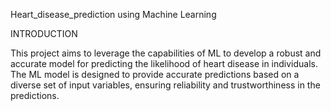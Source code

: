 Heart_disease_prediction using Machine Learning

INTRODUCTION

This project aims to leverage the capabilities of ML to develop a robust and accurate model for predicting the likelihood of heart disease in individuals. The ML model is designed to provide accurate predictions based on a diverse set of input variables, ensuring reliability and trustworthiness in the predictions.
